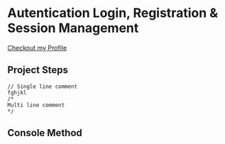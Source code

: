 
# Autentication Login, Registration & Session Management
[Checkout my Profile](https://github.com/bhanubhashkar)

## Project Steps


```text
// Single line comment
fghjkl
/*
Multi line comment
*/
```


## Console Method
```javascript

```